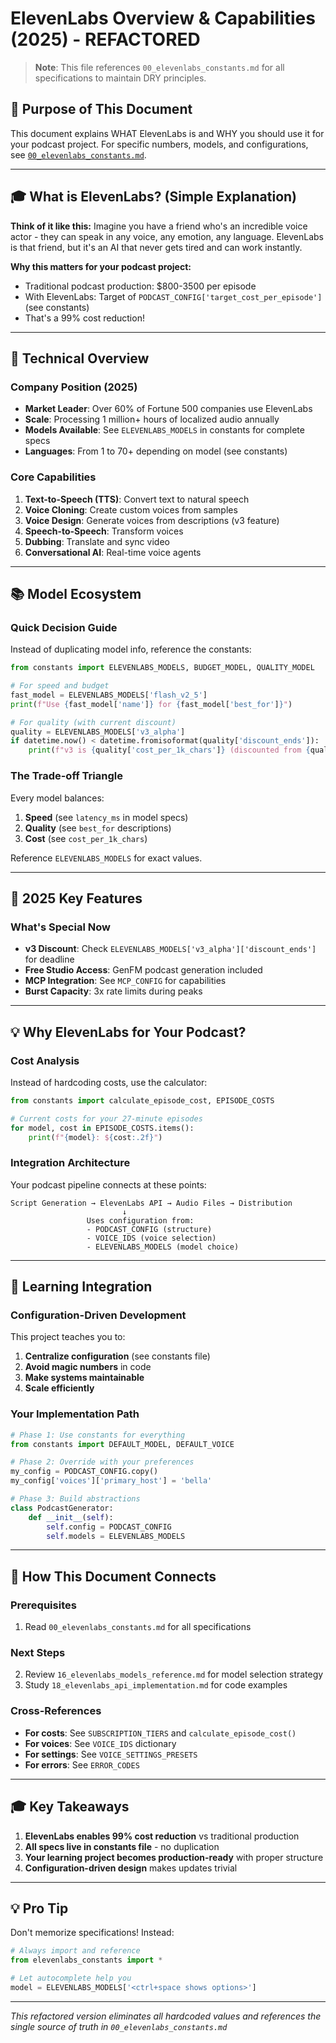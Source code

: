 # ElevenLabs Overview & Capabilities (2025) - REFACTORED

> **Note**: This file references `00_elevenlabs_constants.md` for all specifications to maintain DRY principles.

## 🎯 Purpose of This Document
This document explains WHAT ElevenLabs is and WHY you should use it for your podcast project. For specific numbers, models, and configurations, see [`00_elevenlabs_constants.md`](./00_elevenlabs_constants.md).

---

## 🎓 What is ElevenLabs? (Simple Explanation)

**Think of it like this:** Imagine you have a friend who's an incredible voice actor - they can speak in any voice, any emotion, any language. ElevenLabs is that friend, but it's an AI that never gets tired and can work instantly.

**Why this matters for your podcast project:**
- Traditional podcast production: $800-3500 per episode
- With ElevenLabs: Target of `PODCAST_CONFIG['target_cost_per_episode']` (see constants)
- That's a 99% cost reduction!

---

## 🔧 Technical Overview

### Company Position (2025)
- **Market Leader**: Over 60% of Fortune 500 companies use ElevenLabs
- **Scale**: Processing 1 million+ hours of localized audio annually
- **Models Available**: See `ELEVENLABS_MODELS` in constants for complete specs
- **Languages**: From 1 to 70+ depending on model (see constants)

### Core Capabilities
1. **Text-to-Speech (TTS)**: Convert text to natural speech
2. **Voice Cloning**: Create custom voices from samples
3. **Voice Design**: Generate voices from descriptions (v3 feature)
4. **Speech-to-Speech**: Transform voices
5. **Dubbing**: Translate and sync video
6. **Conversational AI**: Real-time voice agents

---

## 📚 Model Ecosystem

### Quick Decision Guide
Instead of duplicating model info, reference the constants:

```python
from constants import ELEVENLABS_MODELS, BUDGET_MODEL, QUALITY_MODEL

# For speed and budget
fast_model = ELEVENLABS_MODELS['flash_v2_5']
print(f"Use {fast_model['name']} for {fast_model['best_for']}")

# For quality (with current discount)
quality = ELEVENLABS_MODELS['v3_alpha']
if datetime.now() < datetime.fromisoformat(quality['discount_ends']):
    print(f"v3 is {quality['cost_per_1k_chars']} (discounted from {quality['cost_per_1k_chars_normal']})")
```

### The Trade-off Triangle
Every model balances:
1. **Speed** (see `latency_ms` in model specs)
2. **Quality** (see `best_for` descriptions)
3. **Cost** (see `cost_per_1k_chars`)

Reference `ELEVENLABS_MODELS` for exact values.

---

## 🚀 2025 Key Features

### What's Special Now
- **v3 Discount**: Check `ELEVENLABS_MODELS['v3_alpha']['discount_ends']` for deadline
- **Free Studio Access**: GenFM podcast generation included
- **MCP Integration**: See `MCP_CONFIG` for capabilities
- **Burst Capacity**: 3x rate limits during peaks

---

## 💡 Why ElevenLabs for Your Podcast?

### Cost Analysis
Instead of hardcoding costs, use the calculator:

```python
from constants import calculate_episode_cost, EPISODE_COSTS

# Current costs for your 27-minute episodes
for model, cost in EPISODE_COSTS.items():
    print(f"{model}: ${cost:.2f}")
```

### Integration Architecture
Your podcast pipeline connects at these points:

```
Script Generation → ElevenLabs API → Audio Files → Distribution
                         ↓
                 Uses configuration from:
                 - PODCAST_CONFIG (structure)
                 - VOICE_IDS (voice selection)
                 - ELEVENLABS_MODELS (model choice)
```

---

## 🎯 Learning Integration

### Configuration-Driven Development
This project teaches you to:
1. **Centralize configuration** (see constants file)
2. **Avoid magic numbers** in code
3. **Make systems maintainable**
4. **Scale efficiently**

### Your Implementation Path
```python
# Phase 1: Use constants for everything
from constants import DEFAULT_MODEL, DEFAULT_VOICE

# Phase 2: Override with your preferences
my_config = PODCAST_CONFIG.copy()
my_config['voices']['primary_host'] = 'bella'

# Phase 3: Build abstractions
class PodcastGenerator:
    def __init__(self):
        self.config = PODCAST_CONFIG
        self.models = ELEVENLABS_MODELS
```

---

## 🔗 How This Document Connects

### Prerequisites
1. Read `00_elevenlabs_constants.md` for all specifications

### Next Steps
2. Review `16_elevenlabs_models_reference.md` for model selection strategy
3. Study `18_elevenlabs_api_implementation.md` for code examples

### Cross-References
- **For costs**: See `SUBSCRIPTION_TIERS` and `calculate_episode_cost()`
- **For voices**: See `VOICE_IDS` dictionary
- **For settings**: See `VOICE_SETTINGS_PRESETS`
- **For errors**: See `ERROR_CODES`

---

## 🎓 Key Takeaways

1. **ElevenLabs enables 99% cost reduction** vs traditional production
2. **All specs live in constants file** - no duplication
3. **Your learning project becomes production-ready** with proper structure
4. **Configuration-driven design** makes updates trivial

---

## 💡 Pro Tip

Don't memorize specifications! Instead:
```python
# Always import and reference
from elevenlabs_constants import *

# Let autocomplete help you
model = ELEVENLABS_MODELS['<ctrl+space shows options>']
```

---

*This refactored version eliminates all hardcoded values and references the single source of truth in `00_elevenlabs_constants.md`*
